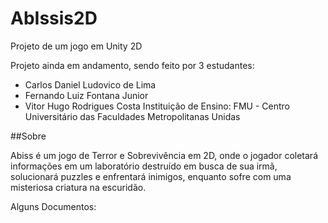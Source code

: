 # AbIssis2D
Projeto de um jogo em Unity 2D

Projeto ainda em andamento, sendo feito por 3 estudantes:
- Carlos Daniel Ludovico de Lima
- Fernando Luiz Fontana Junior
- Vitor Hugo Rodrigues Costa 
Instituição de Ensino: FMU - Centro Universitário das Faculdades Metropolitanas Unidas

##Sobre

Abiss é um jogo de Terror e Sobrevivência em 2D, onde o jogador coletará informações em um laboratório destruído em busca de sua irmã, solucionará puzzles e enfrentará inimigos, enquanto sofre com uma misteriosa criatura na escuridão.

Alguns Documentos:
